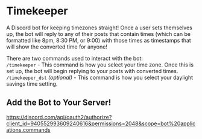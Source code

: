 # Timekeeper

A Discord bot for keeping timezones straight!  Once a user sets themselves up, the bot will reply to any of their posts that contain times (which can be formatted like 8pm, 8:30 PM, or 9:00) with those times as timestamps that will show the converted time for anyone!

There are two commands used to interact with the bot:  
`/timekeeper` - This command is how you select your time zone.  Once this is set up, the bot will begin replying to your posts with converted times.  
`/timekeeper_dst` *(optional)* - This command is how you select your daylight savings time setting.

## Add the Bot to Your Server!
https://discord.com/api/oauth2/authorize?client_id=940552993609240616&permissions=2048&scope=bot%20applications.commands